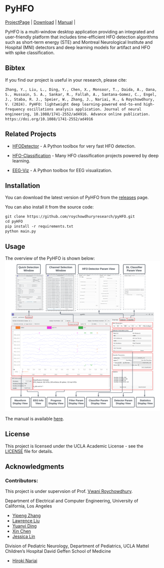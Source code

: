 # PyHFO
[ProjectPage](https://roychowdhuryresearch.github.io/PyHFO_Project_Page/) |
[Download](https://github.com/roychowdhuryresearch/pyHFO/releases) | 
[Manual](https://docs.google.com/document/d/1KzQpfuPFDk2lr9V3TgSkmc21jISB54ZOxo3pIYKQsp0/edit?usp=sharing) |

PyHFO is a multi-window desktop application providing an integrated and user-friendly platform that includes time-efficient HFO detection algorithms such as short-term energy (STE) and Montreal Neurological Institute and Hospital (MNI) detectors and deep learning models for artifact and HFO with spike classification.

## Bibtex
If you find our project is useful in your research, please cite:

```
Zhang, Y., Liu, L., Ding, Y., Chen, X., Monsoor, T., Daida, A., Oana, S., Hussain, S. A., Sankar, R., Fallah, A., Santana-Gomez, C., Engel, J., Staba, R. J., Speier, W., Zhang, J., Nariai, H., & Roychowdhury, V. (2024). PyHFO: lightweight deep learning-powered end-to-end high-frequency oscillations analysis application. Journal of neural engineering, 10.1088/1741-2552/ad4916. Advance online publication. https://doi.org/10.1088/1741-2552/ad4916
```

## Related Projects

* [HFODetector](https://github.com/roychowdhuryresearch/HFO_Detector) - A Python toolbox for very fast HFO detection.

* [HFO-Classification](https://github.com/roychowdhuryresearch/HFO-Classification) - Many HFO classification projects powered by deep learning.

* [EEG-Viz](https://github.com/jebbica/EEG-Viz) - A Python toolbox for EEG visualization.


## Installation

You can download the latest version of PyHFO from the [releases](https://github.com/roychowdhuryresearch/pyHFO/releases) page.

You can also install it from the source code:

```
git clone https://github.com/roychowdhuryresearch/pyHFO.git 
cd pyHFO
pip install -r requirements.txt
python main.py
```

## Usage

The overview of the PyHFO is shown below:
![Alt text](img/overview.png)


The manual is available [here](https://docs.google.com/document/d/1KzQpfuPFDk2lr9V3TgSkmc21jISB54ZOxo3pIYKQsp0/edit?usp=sharing).

## License

This project is licensed under the UCLA Academic License - see the [LICENSE](LICENSE) file for details.

## Acknowledgments

### Contributors:
This project is under supervsion of Prof. [Vwani Roychowdhury](https://www.ee.ucla.edu/vwani-p-roychowdhury/).

Department of Electrical and Computer Engineering, University of California, Los Angeles
- [Yipeng Zhang](https://zyp5511.github.io/)
- [Lawrence Liu](https://www.linkedin.com/in/lawrence-liu-0a01391a7/)
- [Yuanyi Ding](https://www.linkedin.com/in/yuanyi-ding-4a981a132/)
- [Xin Chen](https://www.linkedin.com/in/xin-chen-980521/)
- [Jessica Lin](https://www.linkedin.com/in/jessica4903/)

Division of Pediatric Neurology, Department of Pediatrics, UCLA Mattel Children’s Hospital David Geffen School of Medicine
- [Hiroki Nariai](https://www.uclahealth.org/providers/hiroki-nariai)







